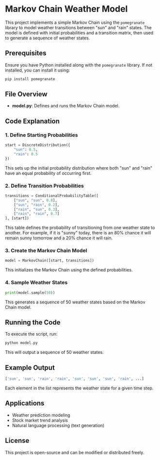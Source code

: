 # Markov Chain Weather Model

This project implements a simple Markov Chain using the `pomegranate` library to model weather transitions between "sun" and "rain" states. The model is defined with initial probabilities and a transition matrix, then used to generate a sequence of weather states.

## Prerequisites
Ensure you have Python installed along with the `pomegranate` library. If not installed, you can install it using:
```bash
pip install pomegranate
```

## File Overview
- **model.py**: Defines and runs the Markov Chain model.

## Code Explanation

### 1. Define Starting Probabilities
```python
start = DiscreteDistribution({
    "sun": 0.5,
    "rain": 0.5
})
```
This sets up the initial probability distribution where both "sun" and "rain" have an equal probability of occurring first.

### 2. Define Transition Probabilities
```python
transitions = ConditionalProbabilityTable([
    ["sun", "sun", 0.8],
    ["sun", "rain", 0.2],
    ["rain", "sun", 0.3],
    ["rain", "rain", 0.7]
], [start])
```
This table defines the probability of transitioning from one weather state to another. For example, if it is "sunny" today, there is an 80% chance it will remain sunny tomorrow and a 20% chance it will rain.

### 3. Create the Markov Chain Model
```python
model = MarkovChain([start, transitions])
```
This initializes the Markov Chain using the defined probabilities.

### 4. Sample Weather States
```python
print(model.sample(50))
```
This generates a sequence of 50 weather states based on the Markov Chain model.

## Running the Code
To execute the script, run:
```bash
python model.py
```
This will output a sequence of 50 weather states.

## Example Output
```bash
['sun', 'sun', 'rain', 'rain', 'sun', 'sun', 'sun', 'rain', ...]
```
Each element in the list represents the weather state for a given time step.

## Applications
- Weather prediction modeling
- Stock market trend analysis
- Natural language processing (text generation)

## License
This project is open-source and can be modified or distributed freely.


